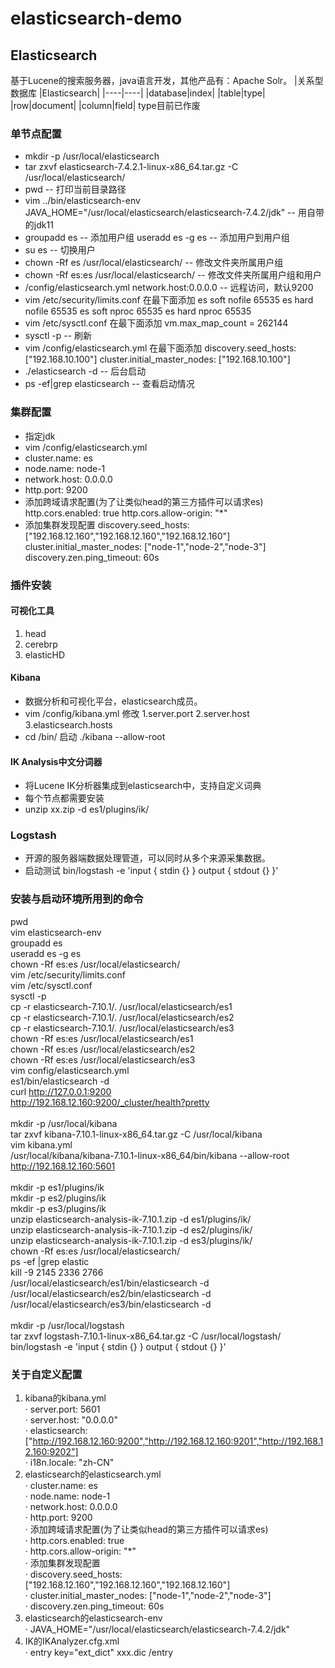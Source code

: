# elasticsearch-demo

## Elasticsearch
基于Lucene的搜索服务器，java语言开发，其他产品有：Apache Solr。
|关系型数据库 |Elasticsearch|
|----|----|
|database|index|
|table|type|
|row|document|
|column|field|
type目前已作废
### 单节点配置
- mkdir -p /usr/local/elasticsearch
- tar zxvf elasticsearch-7.4.2.1-linux-x86_64.tar.gz -C /usr/local/elasticsearch/
- pwd -- 打印当前目录路径
- vim ../bin/elasticsearch-env JAVA_HOME="/usr/local/elasticsearch/elasticsearch-7.4.2/jdk" -- 用自带的jdk11
- groupadd es -- 添加用户组    useradd es -g es -- 添加用户到用户组
- su es -- 切换用户
- chown -Rf es /usr/local/elasticsearch/ -- 修改文件夹所属用户组
- chown -Rf es:es /usr/local/elasticsearch/ -- 修改文件夹所属用户组和用户
- /config/elasticsearch.yml  network.host:0.0.0.0 -- 远程访问，默认9200
- vim /etc/security/limits.conf 在最下面添加
    es soft nofile 65535
    es hard nofile 65535
    es soft nproc 65535
    es hard nproc 65535
- vim /etc/sysctl.conf 在最下面添加
    vm.max_map_count = 262144
- sysctl -p -- 刷新
- vim /config/elasticsearch.yml 在最下面添加
    discovery.seed_hosts: ["192.168.10.100"]
    cluster.initial_master_nodes: ["192.168.10.100"]
- ./elasticsearch -d -- 后台启动
- ps -ef|grep elasticsearch -- 查看启动情况
### 集群配置
- 指定jdk
- vim /config/elasticsearch.yml
- cluster.name: es  
- node.name: node-1
- network.host: 0.0.0.0
- http.port: 9200
- 添加跨域请求配置(为了让类似head的第三方插件可以请求es)
http.cors.enabled: true
http.cors.allow-origin: "*"
- 添加集群发现配置
discovery.seed_hosts: ["192.168.12.160","192.168.12.160","192.168.12.160"]
cluster.initial_master_nodes: ["node-1","node-2","node-3"]
discovery.zen.ping_timeout: 60s
### 插件安装
#### 可视化工具
1. head 
2. cerebrp 
3. elasticHD
#### Kibana
- 数据分析和可视化平台，elasticsearch成员。
- vim /config/kibana.yml 修改 1.server.port 2.server.host 3.elasticsearch.hosts
- cd /bin/ 启动 ./kibana --allow-root
#### IK Analysis中文分词器
- 将Lucene IK分析器集成到elasticsearch中，支持自定义词典
- 每个节点都需要安装
- unzip xx.zip -d es1/plugins/ik/
### Logstash
- 开源的服务器端数据处理管道，可以同时从多个来源采集数据。
- 启动测试 bin/logstash -e 'input { stdin {} } output { stdout {} }'
### 安装与启动环境所用到的命令
pwd<br>
vim elasticsearch-env<br>
groupadd es<br>
useradd es -g es<br>
chown -Rf es:es /usr/local/elasticsearch/<br>
vim /etc/security/limits.conf<br>
vim /etc/sysctl.conf<br>
sysctl -p<br>
cp -r elasticsearch-7.10.1/. /usr/local/elasticsearch/es1<br>
cp -r elasticsearch-7.10.1/. /usr/local/elasticsearch/es2<br>
cp -r elasticsearch-7.10.1/. /usr/local/elasticsearch/es3<br>
chown -Rf es:es /usr/local/elasticsearch/es1<br>
chown -Rf es:es /usr/local/elasticsearch/es2<br>
chown -Rf es:es /usr/local/elasticsearch/es3<br>
vim config/elasticsearch.yml<br>
es1/bin/elasticsearch -d<br>
curl http://127.0.0.1:9200<br>
http://192.168.12.160:9200/_cluster/health?pretty<br>
<br>
mkdir -p /usr/local/kibana<br>
tar zxvf kibana-7.10.1-linux-x86_64.tar.gz -C /usr/local/kibana<br>
vim kibana.yml<br>
/usr/local/kibana/kibana-7.10.1-linux-x86_64/bin/kibana --allow-root<br>
http://192.168.12.160:5601<br>
<br>
mkdir -p es1/plugins/ik<br>
mkdir -p es2/plugins/ik<br>
mkdir -p es3/plugins/ik<br>
unzip elasticsearch-analysis-ik-7.10.1.zip -d es1/plugins/ik/<br>
unzip elasticsearch-analysis-ik-7.10.1.zip -d es2/plugins/ik/<br>
unzip elasticsearch-analysis-ik-7.10.1.zip -d es3/plugins/ik/<br>
chown -Rf es:es /usr/local/elasticsearch/<br>
ps -ef |grep elastic<br>
kill -9 2145 2336 2766<br>
/usr/local/elasticsearch/es1/bin/elasticsearch -d<br>
/usr/local/elasticsearch/es2/bin/elasticsearch -d<br>
/usr/local/elasticsearch/es3/bin/elasticsearch -d<br>
<br>
mkdir -p /usr/local/logstash<br>
tar zxvf logstash-7.10.1-linux-x86_64.tar.gz -C /usr/local/logstash/<br>
bin/logstash -e 'input { stdin {} } output { stdout {} }'<br>
### 关于自定义配置
1. kibana的kibana.yml<br>
        · server.port: 5601<br>
        · server.host: "0.0.0.0"<br>
        · elasticsearch: ["http://192.168.12.160:9200","http://192.168.12.160:9201","http://192.168.12.160:9202"]<br>
        · i18n.locale: "zh-CN"<br>
2. elasticsearch的elasticsearch.yml<br>
        · cluster.name: es<br>
        · node.name: node-1<br>
        · network.host: 0.0.0.0<br>
        · http.port: 9200<br>
        · 添加跨域请求配置(为了让类似head的第三方插件可以请求es)<br>
        · http.cors.enabled: true<br>
        · http.cors.allow-origin: "*"<br>
        · 添加集群发现配置<br>
        · discovery.seed_hosts: ["192.168.12.160","192.168.12.160","192.168.12.160"]<br>
        · cluster.initial_master_nodes: ["node-1","node-2","node-3"]<br>
        · discovery.zen.ping_timeout: 60s<br>
3. elasticsearch的elasticsearch-env<br>
        · JAVA_HOME="/usr/local/elasticsearch/elasticsearch-7.4.2/jdk"<br>
4. IK的IKAnalyzer.cfg.xml<br>
        · entry key="ext_dict" xxx.dic /entry<br>


